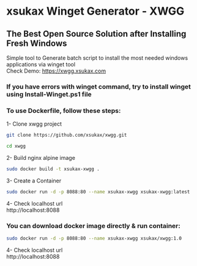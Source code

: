 # xsukax Winget Generator - XWGG
## The Best Open Source Solution after Installing Fresh Windows
Simple tool to Generate batch script to install the most needed windows applications via winget tool<br />
Check Demo: https://xwgg.xsukax.com
### If you have errors with winget command, try to install winget using Install-Winget.ps1 file
### To use Dockerfile, follow these steps:
1- Clone xwgg project
```sh
git clone https://github.com/xsukax/xwgg.git
```
```sh
cd xwgg
```
2- Build nginx alpine image
```sh
sudo docker build -t xsukax-xwgg .
```
3- Create a Container
```sh
sudo docker run -d -p 8088:80 --name xsukax-xwgg xsukax-xwgg:latest
```
4- Check localhost url<br/>
http://localhost:8088
### You can download docker image directly & run container:
```sh
sudo docker run -d -p 8088:80 --name xsukax-xwgg xsukax/xwgg:1.0
```
4- Check localhost url<br/>
http://localhost:8088
